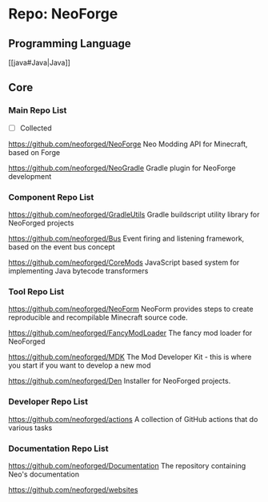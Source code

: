 # Repo: NeoForge
## Programming Language
[[java#Java|Java]] 
## Core

### Main Repo List

- [ ] Collected

https://github.com/neoforged/NeoForge
Neo Modding API for Minecraft, based on Forge

https://github.com/neoforged/NeoGradle
Gradle plugin for NeoForge development

### Component Repo List

https://github.com/neoforged/GradleUtils
Gradle buildscript utility library for NeoForged projects

https://github.com/neoforged/Bus
Event firing and listening framework, based on the event bus concept

https://github.com/neoforged/CoreMods
JavaScript based system for implementing Java bytecode transformers

### Tool Repo List

https://github.com/neoforged/NeoForm
NeoForm provides steps to create reproducible and recompilable Minecraft source code.

https://github.com/neoforged/FancyModLoader
The fancy mod loader for NeoForged

https://github.com/neoforged/MDK
The Mod Developer Kit - this is where you start if you want to develop a new mod

https://github.com/neoforged/Den
Installer for NeoForged projects.

### Developer Repo List

https://github.com/neoforged/actions
A collection of GitHub actions that do various tasks

### Documentation Repo List

https://github.com/neoforged/Documentation
The repository containing Neo's documentation 

https://github.com/neoforged/websites
